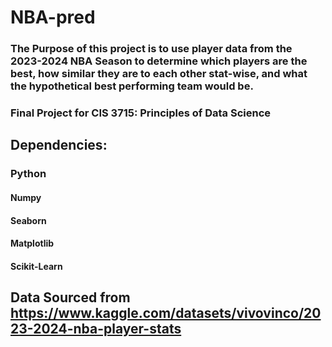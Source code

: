 # NBA-pred

### The Purpose of this project is to use player data from the 2023-2024 NBA Season to determine which players are the best, how similar they are to each other stat-wise, and what the hypothetical best performing team would be.

### Final Project for CIS 3715: Principles of Data Science

## Dependencies:

### Python
#### Numpy
#### Seaborn
#### Matplotlib
#### Scikit-Learn

## Data Sourced from https://www.kaggle.com/datasets/vivovinco/2023-2024-nba-player-stats